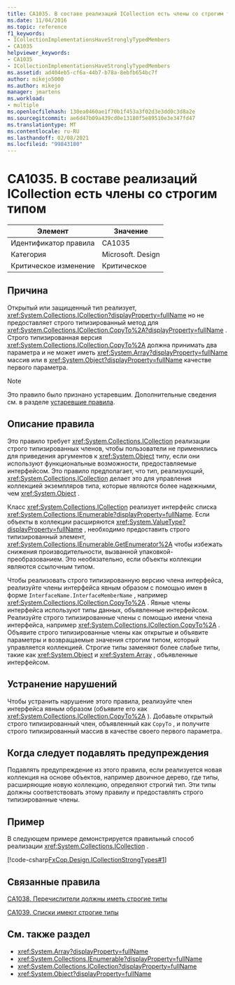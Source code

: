 ```yaml
---
title: CA1035. В составе реализаций ICollection есть члены со строгим типом
ms.date: 11/04/2016
ms.topic: reference
f1_keywords:
- ICollectionImplementationsHaveStronglyTypedMembers
- CA1035
helpviewer_keywords:
- CA1035
- ICollectionImplementationsHaveStronglyTypedMembers
ms.assetid: ad404eb5-cf6a-44b7-b78a-8ebfb654bc7f
author: mikejo5000
ms.author: mikejo
manager: jmartens
ms.workload:
- multiple
ms.openlocfilehash: 130ea0460ae1f70b1f453a3f02d3e3dd0c3d8a2e
ms.sourcegitcommit: ae6d47b09a439cd0e13180f5e89510e3e347fd47
ms.translationtype: MT
ms.contentlocale: ru-RU
ms.lasthandoff: 02/08/2021
ms.locfileid: "99843180"
---
```

# <a name="ca1035-icollection-implementations-have-strongly-typed-members"></a>CA1035. В составе реализаций ICollection есть члены со строгим типом

|Элемент|Значение|
|-|-|
|Идентификатор правила|CA1035|
|Категория|Microsoft. Design|
|Критическое изменение|Критическое|

## <a name="cause"></a>Причина
Открытый или защищенный тип реализует, <xref:System.Collections.ICollection?displayProperty=fullName> но не предоставляет строго типизированный метод для <xref:System.Collections.ICollection.CopyTo%2A?displayProperty=fullName> . Строго типизированная версия <xref:System.Collections.ICollection.CopyTo%2A> должна принимать два параметра и не может иметь <xref:System.Array?displayProperty=fullName> массив или в <xref:System.Object?displayProperty=fullName> качестве первого параметра.

> [!NOTE]
> Это правило было признано устаревшим. Дополнительные сведения см. в разделе [устаревшие правила](fxcop-unported-deprecated-rules.md).

## <a name="rule-description"></a>Описание правила
Это правило требует <xref:System.Collections.ICollection> реализации строго типизированных членов, чтобы пользователи не применялись для приведения аргументов к <xref:System.Object> типу, если они используют функциональные возможности, предоставляемые интерфейсом. Это правило предполагает, что тип, реализующий, <xref:System.Collections.ICollection> делает это для управления коллекцией экземпляров типа, которые являются более надежными, чем <xref:System.Object> .

 Класс <xref:System.Collections.ICollection> реализует интерфейс списка <xref:System.Collections.IEnumerable?displayProperty=fullName>. Если объекты в коллекции расширяются <xref:System.ValueType?displayProperty=fullName> , необходимо предоставить строго типизированный элемент, <xref:System.Collections.IEnumerable.GetEnumerator%2A> чтобы избежать снижения производительности, вызванной упаковкой-преобразованием. Это необязательно, если объекты коллекции являются ссылочным типом.

Чтобы реализовать строго типизированную версию члена интерфейса, реализуйте члены интерфейса явным образом с помощью имен в форме `InterfaceName.InterfaceMemberName` , например <xref:System.Collections.ICollection.CopyTo%2A> . Явные члены интерфейса используют типы данных, объявленные интерфейсом. Реализуйте строго типизированные члены с помощью имени члена интерфейса, например <xref:System.Collections.ICollection.CopyTo%2A> . Объявите строго типизированные члены как открытые и объявите параметры и возвращаемые значения строгим типом, который управляется коллекцией. Строгие типы заменяют более слабые типы, такие как <xref:System.Object> и <xref:System.Array> , объявленные интерфейсом.

## <a name="how-to-fix-violations"></a>Устранение нарушений
Чтобы устранить нарушение этого правила, реализуйте член интерфейса явным образом (объявите его как <xref:System.Collections.ICollection.CopyTo%2A> ). Добавьте открытый строго типизированный член, объявленный как `CopyTo` , и получите строго типизированный массив в качестве своего первого параметра.

## <a name="when-to-suppress-warnings"></a>Когда следует подавлять предупреждения
Подавлять предупреждение из этого правила, если реализуется новая коллекция на основе объектов, например двоичное дерево, где типы, расширяющие новую коллекцию, определяют строгий тип. Эти типы должны соответствовать этому правилу и предоставлять строго типизированные члены.

## <a name="example"></a>Пример
В следующем примере демонстрируется правильный способ реализации <xref:System.Collections.ICollection> .

[!code-csharp[FxCop.Design.ICollectionStrongTypes#1](../code-quality/codesnippet/CSharp/ca1035-icollection-implementations-have-strongly-typed-members_1.cs)]

## <a name="related-rules"></a>Связанные правила
[CA1038. Перечислители должны иметь строгие типы](../code-quality/ca1038.md)

[CA1039. Списки имеют строгие типы](../code-quality/ca1039.md)

## <a name="see-also"></a>См. также раздел

- <xref:System.Array?displayProperty=fullName>
- <xref:System.Collections.IEnumerable?displayProperty=fullName>
- <xref:System.Collections.ICollection?displayProperty=fullName>
- <xref:System.Object?displayProperty=fullName>
